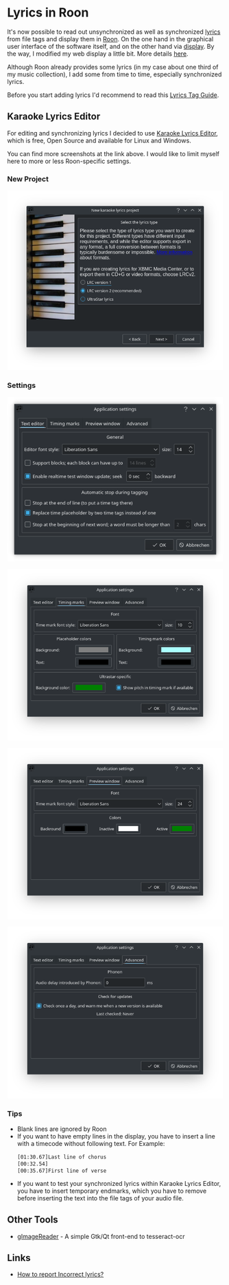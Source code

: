 # Lyrics in Roon

It's now possible to read out unsynchronized as well as synchronized [lyrics](https://help.roonlabs.com/portal/en/kb/articles/lyrics) from file tags and display them in [Roon](https://roonlabs.com/r/n6HeIaGsYUKKh60AONYs5Q). On the one hand in the graphical user interface of the software itself, and on the other hand via [display](https://help.roonlabs.com/portal/en/kb/articles/displays). By the way, I modified my web display a little bit. More details [here](roon-web-display.md).

Although Roon already provides some lyrics (in my case about one third of my music collection), I add some from time to time, especially synchronized lyrics.

Before you start adding lyrics I'd recommend to read this [Lyrics Tag Guide](https://community.roonlabs.com/t/1-7-lyrics-tag-guide/85182).

## Karaoke Lyrics Editor

For editing and synchronizing lyrics I decided to use [Karaoke Lyrics Editor](https://www.ulduzsoft.com/linux/karaoke-lyrics-editor/), which is free, Open Source and available for Linux and Windows.

You can find more screenshots at the link above. I would like to limit myself here to more or less Roon-specific settings.

### New Project

![Select Lyrics Type](../images/karlyriceditor-select_lyrics_type.png)

### Settings

![Settings - Text Editor](../images/karlyriceditor-settings-texteditor.png)

![Settings - Timing Marks](../images/karlyriceditor-settings-timing_marks.png)

![Settings - Preview Window](../images/karlyriceditor-settings-preview_window.png)

![Settings - Advanced](../images/karlyriceditor-settings-advanced.png)

### Tips

* Blank lines are ignored by Roon
* If you want to have empty lines in the display, you have to insert a line with a timecode without following text.
  For Example:
  ```
  [01:30.67]Last line of chorus
  [00:32.54]
  [00:35.67]First line of verse
  ```
* If you want to test your synchronized lyrics within Karaoke Lyrics Editor, you have to insert temporary endmarks, which you have to remove before inserting the text into the file tags of your audio file.

## Other Tools

* [gImageReader](https://github.com/manisandro/gImageReader/) - A simple Gtk/Qt front-end to tesseract-ocr

## Links

* [How to report Incorrect lyrics?](https://community.roonlabs.com/t/how-to-report-incorrect-lyrics/65057)
